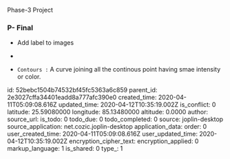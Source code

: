 Phase-3 Project

### P- Final
+ Add label to images
+ 

+ `Contours :` A curve joining all the continous point having smae intensity or color.

id: 52bebc1504b74532bf45fc5363a6c859
parent_id: 2e3027cffa34401eadd8a777afc390e0
created_time: 2020-04-11T05:09:08.616Z
updated_time: 2020-04-12T10:35:19.002Z
is_conflict: 0
latitude: 25.59080000
longitude: 85.13480000
altitude: 0.0000
author: 
source_url: 
is_todo: 0
todo_due: 0
todo_completed: 0
source: joplin-desktop
source_application: net.cozic.joplin-desktop
application_data: 
order: 0
user_created_time: 2020-04-11T05:09:08.616Z
user_updated_time: 2020-04-12T10:35:19.002Z
encryption_cipher_text: 
encryption_applied: 0
markup_language: 1
is_shared: 0
type_: 1